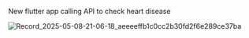 New flutter app calling API to check heart disease

![Record_2025-05-08-21-06-18_aeeeeffb1c0cc2b30fd2f6e289ce37ba](https://github.com/user-attachments/assets/223ce212-1023-4eec-a0e5-a66329b5e7f3)
